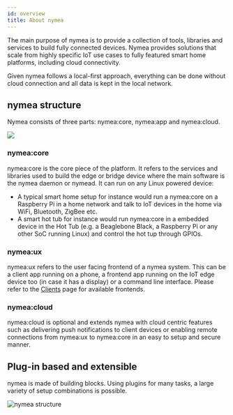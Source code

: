 ```yaml
---
id: overview
title: About nymea
---
```


The main purpose of nymea is to provide a collection of tools, libraries and services to build fully connected devices. Nymea provides solutions that scale from highly specific IoT use cases to fully featured smart home platforms, including cloud connectivity.

Given nymea follows a local-first approach, everything can be done without cloud connection and all data is kept in the local network.

## nymea structure

Nymea consists of three parts: nymea:core, nymea:app and nymea:cloud.


![](/img/nymea-overview.svg)

### nymea:core

nymea:core is the core piece of the platform. It refers to the services and libraries used to build the edge or bridge device where the main software is the nymea daemon or nymead. It can run on any Linux powered device:

  * A typical smart home setup for instance would run a nymea:core on a Raspberry Pi in a home network and talk to IoT devices in the home via WiFi, Bluetooth, ZigBee etc.
  * A smart hot tub for instance would run nymea:core in a embedded device in the Hot Tub (e.g. a Beaglebone Black, a Raspberry Pi or any other SoC running Linux) and control the hot tup through GPIOs.

### nymea:ux

nymea:ux refers to the user facing frontend of a nymea system. This can be a client app running on a phone, a frontend app running on the IoT edge device too (in case it has a display) or a command line interface. Please refer to the [Clients](https://nymea.io/en/wiki/nymea/master/clients) page for available frontends.

### nymea:cloud

nymea:cloud is optional and extends nymea with cloud centric features such as delivering push notifications to client devices or enabling remote connections from nymea:ux to nymea:core in an easy to setup and secure manner.

## Plug-in based and extensible

nymea is made of building blocks. Using plugins for many tasks, a large variety of setup combinations is possible.

![nymea structure](https://raw.githubusercontent.com/guh/nymea-wiki/master/docs/en/images/home-stack.png)

